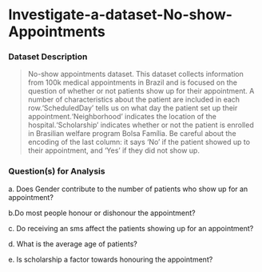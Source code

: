 # Investigate-a-dataset-No-show-Appointments
### Dataset Description 

> No-show appointments dataset. 
This dataset collects information from 100k medical appointments in Brazil and is focused on the question of whether or not patients show up for their appointment. A number of characteristics about the patient are included in each row.‘ScheduledDay’ tells us on what day the patient set up their appointment.‘Neighborhood’ indicates the location of the hospital.‘Scholarship’ indicates whether or not the patient is enrolled in Brasilian welfare program Bolsa Família. Be careful about the encoding of the last column: it says ‘No’ if the patient showed up to their appointment, and ‘Yes’ if they did not show up.

### Question(s) for Analysis

a. Does Gender contribute to the number of patients who show up for an appointment?

b.Do most people honour or dishonour the appointment?

c. Do receiving an sms affect the patients showing up for an appointment?

d. What is the average age of patients?

e. Is scholarship a factor towards honouring the appointment?

